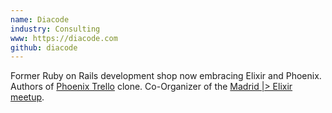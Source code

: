 ```yaml
---
name: Diacode
industry: Consulting
www: https://diacode.com
github: diacode
---
```

Former Ruby on Rails development shop now embracing Elixir and Phoenix. Authors of [Phoenix Trello](https://github.com/bigardone/phoenix-trello) clone. Co-Organizer of the [Madrid \|> Elixir meetup](http://www.meetup.com/Madrid-Elixir/).
